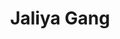 ---
title: "Jaliya Gang"
title_bn: "জালিয়া গাং"
description: "Jaliya gang starts from Betauka and ends at the Lombabil."
---
